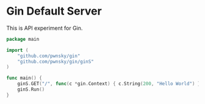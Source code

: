 # Gin Default Server

This is API experiment for Gin.

```go
package main

import (
	"github.com/pwnsky/gin"
	"github.com/pwnsky/gin/ginS"
)

func main() {
	ginS.GET("/", func(c *gin.Context) { c.String(200, "Hello World") })
	ginS.Run()
}
```

